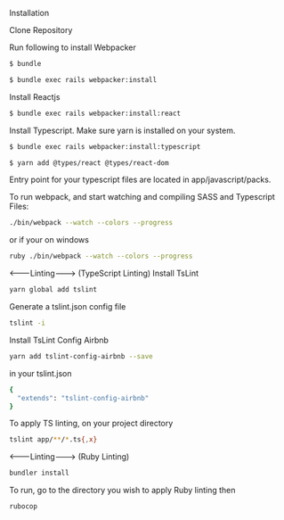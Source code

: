 Installation

Clone Repository

Run following to install Webpacker

```bash
$ bundle
```
```bash
$ bundle exec rails webpacker:install
```

Install Reactjs

```bash
$ bundle exec rails webpacker:install:react
```

Install Typescript. Make sure yarn is installed on your system.

```bash
$ bundle exec rails webpacker:install:typescript
```
```bash
$ yarn add @types/react @types/react-dom
```

Entry point for your typescript files are located in app/javascript/packs.

To run webpack, and start watching and compiling SASS and Typescript Files:

```bash
./bin/webpack --watch --colors --progress
````
or if your on windows
```bash
ruby ./bin/webpack --watch --colors --progress
````

<---Linting---> (TypeScript Linting)
Install TsLint
```bash
yarn global add tslint
````
Generate a tslint.json config file
```bash
tslint -i
````
Install TsLint Config Airbnb
```bash
yarn add tslint-config-airbnb --save
````
in your tslint.json
```bash
{
  "extends": "tslint-config-airbnb"
}
````
To apply TS linting, on your project directory
```bash
tslint app/**/*.ts{,x}
````
<---Linting---> (Ruby Linting)
```bash
bundler install
````
To run, go to the directory you wish to apply Ruby linting then
```bash
rubocop
````
